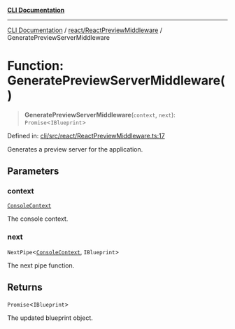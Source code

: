 [**CLI Documentation**](../../../README.md)

***

[CLI Documentation](../../../README.md) / [react/ReactPreviewMiddleware](../README.md) / GeneratePreviewServerMiddleware

# Function: GeneratePreviewServerMiddleware()

> **GeneratePreviewServerMiddleware**(`context`, `next`): `Promise`\<`IBlueprint`\>

Defined in: [cli/src/react/ReactPreviewMiddleware.ts:17](https://github.com/stonemjs/cli/blob/df49bf1f270a78a61946870e36ae0b10d02482b3/src/react/ReactPreviewMiddleware.ts#L17)

Generates a preview server for the application.

## Parameters

### context

[`ConsoleContext`](../../../declarations/interfaces/ConsoleContext.md)

The console context.

### next

`NextPipe`\<[`ConsoleContext`](../../../declarations/interfaces/ConsoleContext.md), `IBlueprint`\>

The next pipe function.

## Returns

`Promise`\<`IBlueprint`\>

The updated blueprint object.
